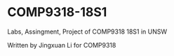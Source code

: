 # COMP9318-18S1

Labs, Assingment, Project of COMP9318 18S1 in UNSW

Written by Jingxuan Li for COMP9318


